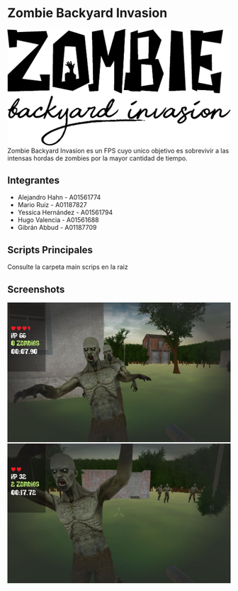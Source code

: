 # Zombie Backyard Invasion
![Logotipo](/Zombies/Assets/Images/logoBlack.png)
Zombie Backyard Invasion es un FPS cuyo unico objetivo es sobrevivir a las intensas hordas de zombies por la mayor cantidad de tiempo.
## Integrantes
* Alejandro Hahn     - A01561774
* Mario Ruiz         - A01187827
* Yessica Hernández  - A01561794
* Hugo Valencia      - A01561688
* Gibrán Abbud       - A01187709
## Scripts Principales
Consulte la carpeta main scrips en la raiz
## Screenshots
![Screenshot 1](/Screenshots/1.jpeg)
![Screenshot 2](/Screenshots/2.jpeg)
